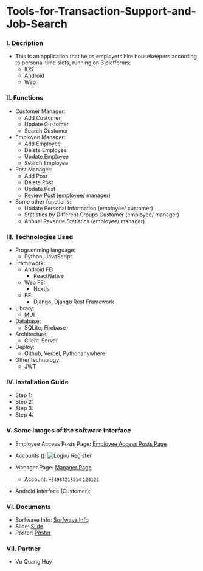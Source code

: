 # Tools-for-Transaction-Support-and-Job-Search
### I. Decription
- This is an application that helps employers hire housekeepers according to personal time slots, running on 3 platforms:
  - IOS
  - Android
  - Web   
### II. Functions
- Customer Manager:
  - Add Customer
  - Update Customer
  - Search Customer
- Employee Manager:
  - Add Employee
  - Delete Employee
  - Update Employee
  - Search Employee
- Post Manager:
  - Add Post
  - Delete Post
  - Update Post
  - Review Post (employee/ manager)
- Some other functions: 
  - Update Personal Information (employee/ customer)
  - Statistics by Different Groups Customer (employee/ manager)
  - Annual Revenue Statistics (employee/ manager)
### III. Technologies Used
- Programming language:
  - Python, JavaScript.
- Framework:
  - Android FE:
    -  ReactNative
  - Web FE:
    - Nextjs
  - BE:
    - Django, Django Rest Framework
- Library:
    - MUI 
- Database:
  - SQLite, Firebase
- Architecture:
  - Client-Server
- Deploy:
  - Github, Vercel, Pythonanywhere
- Other technology:
  - JWT
### IV. Installation Guide
- Step 1:
- Step 2:
- Step 3:
- Step 4:
### V. Some images of the software interface
- Employee Access Posts Page: [Employee Access Posts Page](https://movecare.vercel.app/)
- Accounts ():
![Login/ Register](Picture/Login_Register.jpg)














- Manager Page:
[Manager Page](http://vuquanghuydev.pythonanywhere.com/admin/login/?next=/admin/)
  - Account: `+84984218514` `123123`
- Android Interface (Customer):
### VI. Documents
- Sorfwave Info: [Sorfwave Info](https://drive.google.com/file/d/1ABDB7YsD-YxcSSksCfRQnqkGjs_3_Klr/view?usp=sharing)
- Slide: [Slide](https://docs.google.com/presentation/d/1alUgbtRjxNYqOGTjrMdTnRfCKO_8lX6S/edit?usp=sharing&ouid=109527516488977417287&rtpof=true&sd=true)
- Poster: [Poster](https://drive.google.com/file/d/1o7YrZJ1PFZ1Vdrbg4upPE7ysd9GHGFLf/view?usp=sharing)
### VII. Partner
- Vu Quang Huy


